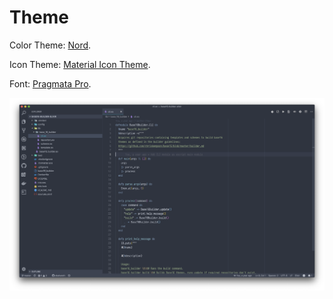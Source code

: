 # Theme

Color Theme: [Nord](https://marketplace.visualstudio.com/items?itemName=arcticicestudio.nord-visual-studio-code).

Icon Theme: [Material Icon Theme](https://marketplace.visualstudio.com/items?itemName=PKief.material-icon-theme).

Font: [Pragmata Pro](https://www.fsd.it/shop/fonts/pragmatapro/).

![](../.gitbook/assets/screen-shot-2019-03-11-at-4.19.50-pm%20%281%29.png)



